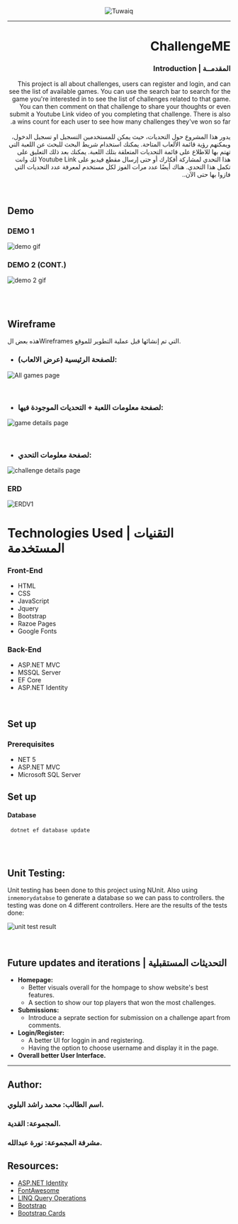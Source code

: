 <div dir="ltr" align="center">

![Tuwaiq](https://i.ibb.co/SV2BSn5/tuwaiq.png)

</div>

<hr />

<div dir="rtl" align="right" >

# ChallengeME

### المقدمــة | Introduction 
This project is all about challenges, users can register and login, and can see the list of available games. You can use the search bar to search for the game you're interested in to see the list of challenges related to that game. You can then comment on that challenge to share your thoughts or even submit a Youtube Link video of you completing that challenge. There is also a wins count for each user to see how many challenges they've won so far.
<br />
<br />
يدور هذا المشروع حول التحديات، حيث يمكن للمستخدمين التسجيل او تسجيل الدخول، ويمكنهم رؤية قائمة الألعاب المتاحة. يمكنك استخدام شريط البحث للبحث عن اللعبة التي تهتم بها للاطلاع على قائمة التحديات المتعلقة بتلك اللعبة. يمكنك بعد ذلك التعليق على هذا التحدي لمشاركة أفكارك أو حتى إرسال مقطع فيديو على Youtube Link لك وانت تكمل هذا التحدي. هناك أيضًا عدد مرات الفوز لكل مستخدم لمعرفة عدد التحديات التي فازوا بها حتى الآن..


</div>


<br />

## Demo  

### DEMO 1

 ![demo gif](./images/demo1.gif)

### DEMO 2 (CONT.)

 ![demo 2 gif](./images/demo2.gif)

<br />
<br />

## Wireframe  
هذه بعض الWireframes التي تم إنشائها قبل عملية التطوير للموقع.
 <br />


 - ### للصفحة الرئيسية (عرض الالعاب): 

 ![All games page](./images/wfal.png)
 
 <br />

 - ### لصفحة معلومات اللعبة + التحديات الموجودة فيها:

 ![game details page](./images/gd.png)

 <br />

 - ### لصفحة معلومات التحدي: 

 ![challenge details page](./images/wfcd.png)

### ERD 

 ![ERDV1](./images/erdv1.png)


# Technologies Used | التقنيات المستخدمة

### Front-End  
 - HTML
 - CSS
 - JavaScript
 - Jquery
 - Bootstrap
 - Razoe Pages
 - Google Fonts

### Back-End 
 - ASP.NET MVC
 - MSSQL Server
 - EF Core
 - ASP.NET Identity

<br />

## Set up  

### Prerequisites
- NET 5
- ASP.NET MVC
- Microsoft SQL Server

## Set up
 #### Database
 ``` dotnet ef database update```



<br />
<br />

## Unit Testing:
Unit testing has been done to this project using NUnit. Also using `inmemorydatabse` to generate a database so we can pass to controllers. the testing was done on 4 different controllers. Here are the results of the tests done:

![unit test result](./images/test.png)





<br />

## Future updates and  iterations | التحديثات المستقبلية

- **Homepage:**
	- Better visuals overall for the hompage to show website's best features.
	- A section to show our top players that won the most challenges.
- **Submissions:**
	- Introduce a seprate section for submission on a challenge apart from comments.
- **Login/Register:**
	- A better  UI for loggin in and registering. 
	- Having the option to choose username and display it in the page. 
- **Overall better User Interface.**



<hr />

## Author:

### <b> اسم الطالب:</b>  محمد راشد البلوي.
### <b> المجموعة: </b>  القدية.
### <b> مشرفة المجموعة:</b>  نورة عبدالله.


## Resources:
- [ASP.NET Identity](https://docs.microsoft.com/en-us/aspnet/identity/overview/getting-started/introduction-to-aspnet-identity)
- [FontAwesome](https://fontawesome.com/v5.15/icons?d=gallery&p=2)
- [LINQ Query Operations](https://docs.microsoft.com/en-us/dotnet/csharp/programming-guide/concepts/linq/basic-linq-query-operations)
- [Bootstrap](https://getbootstrap.com/)
- [Bootstrap Cards](https://getbootstrap.com/docs/5.0/components/card/)


